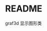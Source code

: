 <!-- README.md --- 
;; 
;; Description: 
;; Author: Hongyi Wu(吴鸿毅)
;; Email: wuhongyi@qq.com 
;; Created: 六 1月 13 16:01:45 2018 (+0800)
;; Last-Updated: 六 1月 13 16:03:13 2018 (+0800)
;;           By: Hongyi Wu(吴鸿毅)
;;     Update #: 1
;; URL: http://wuhongyi.cn -->

# README

graf3d 显示图形类



<!-- README.md ends here -->

